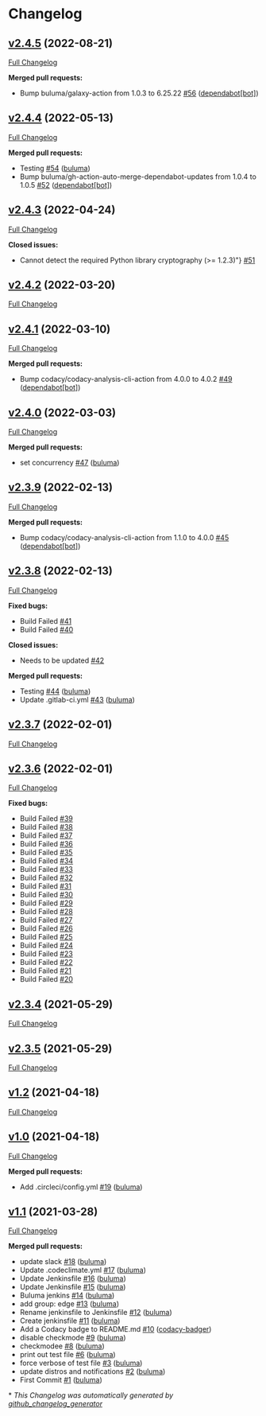 # Changelog

## [v2.4.5](https://github.com/buluma/ansible-role-haproxy/tree/v2.4.5) (2022-08-21)

[Full Changelog](https://github.com/buluma/ansible-role-haproxy/compare/v2.4.4...v2.4.5)

**Merged pull requests:**

- Bump buluma/galaxy-action from 1.0.3 to 6.25.22 [\#56](https://github.com/buluma/ansible-role-haproxy/pull/56) ([dependabot[bot]](https://github.com/apps/dependabot))

## [v2.4.4](https://github.com/buluma/ansible-role-haproxy/tree/v2.4.4) (2022-05-13)

[Full Changelog](https://github.com/buluma/ansible-role-haproxy/compare/v2.4.3...v2.4.4)

**Merged pull requests:**

- Testing [\#54](https://github.com/buluma/ansible-role-haproxy/pull/54) ([buluma](https://github.com/buluma))
- Bump buluma/gh-action-auto-merge-dependabot-updates from 1.0.4 to 1.0.5 [\#52](https://github.com/buluma/ansible-role-haproxy/pull/52) ([dependabot[bot]](https://github.com/apps/dependabot))

## [v2.4.3](https://github.com/buluma/ansible-role-haproxy/tree/v2.4.3) (2022-04-24)

[Full Changelog](https://github.com/buluma/ansible-role-haproxy/compare/v2.4.2...v2.4.3)

**Closed issues:**

- Cannot detect the required Python library cryptography \(\>= 1.2.3\)"} [\#51](https://github.com/buluma/ansible-role-haproxy/issues/51)

## [v2.4.2](https://github.com/buluma/ansible-role-haproxy/tree/v2.4.2) (2022-03-20)

[Full Changelog](https://github.com/buluma/ansible-role-haproxy/compare/v2.4.1...v2.4.2)

## [v2.4.1](https://github.com/buluma/ansible-role-haproxy/tree/v2.4.1) (2022-03-10)

[Full Changelog](https://github.com/buluma/ansible-role-haproxy/compare/v2.4.0...v2.4.1)

**Merged pull requests:**

- Bump codacy/codacy-analysis-cli-action from 4.0.0 to 4.0.2 [\#49](https://github.com/buluma/ansible-role-haproxy/pull/49) ([dependabot[bot]](https://github.com/apps/dependabot))

## [v2.4.0](https://github.com/buluma/ansible-role-haproxy/tree/v2.4.0) (2022-03-03)

[Full Changelog](https://github.com/buluma/ansible-role-haproxy/compare/v2.3.9...v2.4.0)

**Merged pull requests:**

- set concurrency [\#47](https://github.com/buluma/ansible-role-haproxy/pull/47) ([buluma](https://github.com/buluma))

## [v2.3.9](https://github.com/buluma/ansible-role-haproxy/tree/v2.3.9) (2022-02-13)

[Full Changelog](https://github.com/buluma/ansible-role-haproxy/compare/v2.3.8...v2.3.9)

**Merged pull requests:**

- Bump codacy/codacy-analysis-cli-action from 1.1.0 to 4.0.0 [\#45](https://github.com/buluma/ansible-role-haproxy/pull/45) ([dependabot[bot]](https://github.com/apps/dependabot))

## [v2.3.8](https://github.com/buluma/ansible-role-haproxy/tree/v2.3.8) (2022-02-13)

[Full Changelog](https://github.com/buluma/ansible-role-haproxy/compare/v2.3.7...v2.3.8)

**Fixed bugs:**

- Build Failed [\#41](https://github.com/buluma/ansible-role-haproxy/issues/41)
- Build Failed [\#40](https://github.com/buluma/ansible-role-haproxy/issues/40)

**Closed issues:**

- Needs to be updated [\#42](https://github.com/buluma/ansible-role-haproxy/issues/42)

**Merged pull requests:**

- Testing [\#44](https://github.com/buluma/ansible-role-haproxy/pull/44) ([buluma](https://github.com/buluma))
- Update .gitlab-ci.yml [\#43](https://github.com/buluma/ansible-role-haproxy/pull/43) ([buluma](https://github.com/buluma))

## [v2.3.7](https://github.com/buluma/ansible-role-haproxy/tree/v2.3.7) (2022-02-01)

[Full Changelog](https://github.com/buluma/ansible-role-haproxy/compare/v2.3.6...v2.3.7)

## [v2.3.6](https://github.com/buluma/ansible-role-haproxy/tree/v2.3.6) (2022-02-01)

[Full Changelog](https://github.com/buluma/ansible-role-haproxy/compare/v2.3.4...v2.3.6)

**Fixed bugs:**

- Build Failed [\#39](https://github.com/buluma/ansible-role-haproxy/issues/39)
- Build Failed [\#38](https://github.com/buluma/ansible-role-haproxy/issues/38)
- Build Failed [\#37](https://github.com/buluma/ansible-role-haproxy/issues/37)
- Build Failed [\#36](https://github.com/buluma/ansible-role-haproxy/issues/36)
- Build Failed [\#35](https://github.com/buluma/ansible-role-haproxy/issues/35)
- Build Failed [\#34](https://github.com/buluma/ansible-role-haproxy/issues/34)
- Build Failed [\#33](https://github.com/buluma/ansible-role-haproxy/issues/33)
- Build Failed [\#32](https://github.com/buluma/ansible-role-haproxy/issues/32)
- Build Failed [\#31](https://github.com/buluma/ansible-role-haproxy/issues/31)
- Build Failed [\#30](https://github.com/buluma/ansible-role-haproxy/issues/30)
- Build Failed [\#29](https://github.com/buluma/ansible-role-haproxy/issues/29)
- Build Failed [\#28](https://github.com/buluma/ansible-role-haproxy/issues/28)
- Build Failed [\#27](https://github.com/buluma/ansible-role-haproxy/issues/27)
- Build Failed [\#26](https://github.com/buluma/ansible-role-haproxy/issues/26)
- Build Failed [\#25](https://github.com/buluma/ansible-role-haproxy/issues/25)
- Build Failed [\#24](https://github.com/buluma/ansible-role-haproxy/issues/24)
- Build Failed [\#23](https://github.com/buluma/ansible-role-haproxy/issues/23)
- Build Failed [\#22](https://github.com/buluma/ansible-role-haproxy/issues/22)
- Build Failed [\#21](https://github.com/buluma/ansible-role-haproxy/issues/21)
- Build Failed [\#20](https://github.com/buluma/ansible-role-haproxy/issues/20)

## [v2.3.4](https://github.com/buluma/ansible-role-haproxy/tree/v2.3.4) (2021-05-29)

[Full Changelog](https://github.com/buluma/ansible-role-haproxy/compare/v2.3.5...v2.3.4)

## [v2.3.5](https://github.com/buluma/ansible-role-haproxy/tree/v2.3.5) (2021-05-29)

[Full Changelog](https://github.com/buluma/ansible-role-haproxy/compare/v1.2...v2.3.5)

## [v1.2](https://github.com/buluma/ansible-role-haproxy/tree/v1.2) (2021-04-18)

[Full Changelog](https://github.com/buluma/ansible-role-haproxy/compare/v1.0...v1.2)

## [v1.0](https://github.com/buluma/ansible-role-haproxy/tree/v1.0) (2021-04-18)

[Full Changelog](https://github.com/buluma/ansible-role-haproxy/compare/v1.1...v1.0)

**Merged pull requests:**

- Add .circleci/config.yml [\#19](https://github.com/buluma/ansible-role-haproxy/pull/19) ([buluma](https://github.com/buluma))

## [v1.1](https://github.com/buluma/ansible-role-haproxy/tree/v1.1) (2021-03-28)

[Full Changelog](https://github.com/buluma/ansible-role-haproxy/compare/89a7829d021e17c6e0bcd6f672d22d56880dacc8...v1.1)

**Merged pull requests:**

- update slack [\#18](https://github.com/buluma/ansible-role-haproxy/pull/18) ([buluma](https://github.com/buluma))
- Update .codeclimate.yml [\#17](https://github.com/buluma/ansible-role-haproxy/pull/17) ([buluma](https://github.com/buluma))
- Update Jenkinsfile [\#16](https://github.com/buluma/ansible-role-haproxy/pull/16) ([buluma](https://github.com/buluma))
- Update Jenkinsfile [\#15](https://github.com/buluma/ansible-role-haproxy/pull/15) ([buluma](https://github.com/buluma))
- Buluma jenkins [\#14](https://github.com/buluma/ansible-role-haproxy/pull/14) ([buluma](https://github.com/buluma))
- add group: edge [\#13](https://github.com/buluma/ansible-role-haproxy/pull/13) ([buluma](https://github.com/buluma))
- Rename jenkinsfile to Jenkinsfile [\#12](https://github.com/buluma/ansible-role-haproxy/pull/12) ([buluma](https://github.com/buluma))
- Create jenkinsfile [\#11](https://github.com/buluma/ansible-role-haproxy/pull/11) ([buluma](https://github.com/buluma))
- Add a Codacy badge to README.md [\#10](https://github.com/buluma/ansible-role-haproxy/pull/10) ([codacy-badger](https://github.com/codacy-badger))
- disable checkmode [\#9](https://github.com/buluma/ansible-role-haproxy/pull/9) ([buluma](https://github.com/buluma))
- checkmodee [\#8](https://github.com/buluma/ansible-role-haproxy/pull/8) ([buluma](https://github.com/buluma))
- print out test file [\#6](https://github.com/buluma/ansible-role-haproxy/pull/6) ([buluma](https://github.com/buluma))
- force verbose of test file [\#3](https://github.com/buluma/ansible-role-haproxy/pull/3) ([buluma](https://github.com/buluma))
- update distros and notifications [\#2](https://github.com/buluma/ansible-role-haproxy/pull/2) ([buluma](https://github.com/buluma))
- First Commit [\#1](https://github.com/buluma/ansible-role-haproxy/pull/1) ([buluma](https://github.com/buluma))



\* *This Changelog was automatically generated by [github_changelog_generator](https://github.com/github-changelog-generator/github-changelog-generator)*
